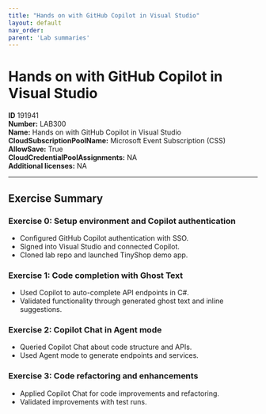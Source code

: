 ```yaml
---
title: "Hands on with GitHub Copilot in Visual Studio"
layout: default
nav_order:
parent: 'Lab summaries'
---
```


# Hands on with GitHub Copilot in Visual Studio

**ID** 191941  
**Number:** LAB300  
**Name:** Hands on with GitHub Copilot in Visual Studio
**CloudSubscriptionPoolName:** Microsoft Event Subscription (CSS)  
**AllowSave:** True  
**CloudCredentialPoolAssignments:** NA  
**Additional licenses:** NA  

---

## Exercise Summary

### Exercise 0: Setup environment and Copilot authentication
- Configured GitHub Copilot authentication with SSO.  
- Signed into Visual Studio and connected Copilot.  
- Cloned lab repo and launched TinyShop demo app.  

### Exercise 1: Code completion with Ghost Text
- Used Copilot to auto-complete API endpoints in C#.  
- Validated functionality through generated ghost text and inline suggestions.  

### Exercise 2: Copilot Chat in Agent mode
- Queried Copilot Chat about code structure and APIs.  
- Used Agent mode to generate endpoints and services.  

### Exercise 3: Code refactoring and enhancements
- Applied Copilot Chat for code improvements and refactoring.  
- Validated improvements with test runs.
